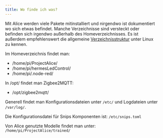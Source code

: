 ```yaml
---
title: Wo finde ich was?
---
```


Mit Alice werden viele Pakete mitinstalliert und nirgendwo ist dokumentiert wo sich etwas befindet. Manche Verzeichnisse sind versteckt oder befinden sich irgendwo außerhalb des Homeverzeichnisses. Es ist außerdem empfehlenswert die allgemeine [Verzeichnisstruktur](https://wiki.ubuntuusers.de/Verzeichnisstruktur/) unter Linux zu kennen.

Im Homeverzeichnis findet man:
- /home/pi/ProjectAlice/
- /home/pi/hermesLedControl/
- /home/pi/.node-red/

In /opt/ findet man Zigbee2MQTT:
- /opt/zigbee2mqtt/

Generell findet man Konfigurationsdateien unter `/etc/` und Logdateien unter `/var/log/`.

Die Konfigurationsdatei für Snips Komponenten ist: `/etc/snips.toml`

Von Alice genutzte Modelle findet man unter:
`/home/pi/ProjectAlice/trained/`